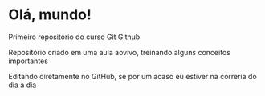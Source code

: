 # Olá, mundo!
Primeiro repositório do curso Git Github

Repositório criado em uma aula aovivo, treinando alguns conceitos importantes

Editando diretamente no GitHub, se por um acaso eu estiver na correria do dia a dia 
